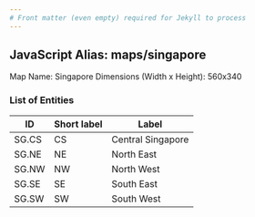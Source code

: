 ```yaml
---
# Front matter (even empty) required for Jekyll to process
---
```


## JavaScript Alias: maps/singapore

Map Name: Singapore
Dimensions (Width x Height): 560x340

### List of Entities

| ID    | Short label | Label             |
| ----- | ----------- | ----------------- |
| SG.CS | CS          | Central Singapore |
| SG.NE | NE          | North East        |
| SG.NW | NW          | North West        |
| SG.SE | SE          | South East        |
| SG.SW | SW          | South West        |
